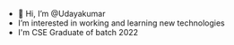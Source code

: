- 👋 Hi, I’m @Udayakumar
- I’m interested in working and learning new technologies
- I'm CSE Graduate of batch 2022
 <!---
UDAYAKUMAR353/UDAYAKUMAR353 is a ✨ special ✨ repository because its `README.md` (this file) appears on your GitHub profile.
You can click the Preview link to take a look at your changes.
--->

